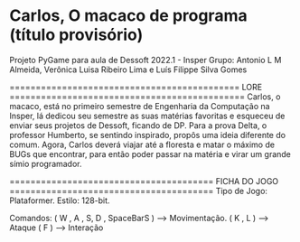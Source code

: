 # Carlos, O macaco de programa  (título provisório)
Projeto PyGame para aula de Dessoft 2022.1 - Insper
Grupo: Antonio L M Almeida, Verônica Luisa Ribeiro Lima e Luís Filippe Silva Gomes


============================================ LORE =============================================
Carlos, o macaco, está no primeiro semestre de Engenharia da Computação na Insper, lá dedicou seu semestre as suas matérias favoritas e esqueceu de enviar seus projetos de Dessoft, ficando de DP. Para a prova Delta, o professor Humberto, se sentindo inspirado, propôs uma ideia diferente do comum. Agora, Carlos deverá viajar até a floresta e matar o máximo de BUGs que encontrar, para então poder passar na matéria e virar um grande símio programador.

=======================================  FICHA DO JOGO  =======================================
Tipo de Jogo: Plataformer.
Estilo: 128-bit.

Comandos: 
( W , A , S, D , SpaceBarS ) --> Movimentação.
( K , L ) --> Ataque
( F ) --> Interação
